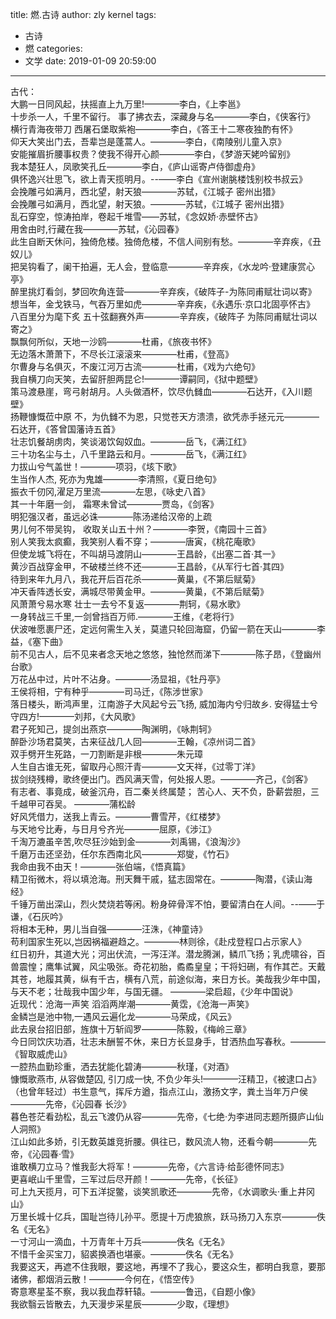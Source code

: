 title: 燃.古诗
author: zly kernel
tags:
  - 古诗
  - 燃
categories:
  - 文学
date: 2019-01-09 20:59:00
---
古代：<br>
大鹏一日同风起，扶摇直上九万里!————李白，《上李邕》<br>十步杀一人，千里不留行。 事了拂衣去，深藏身与名————李白，《侠客行》<br>横行青海夜带刀 西屠石堡取紫袍————李白，《答王十二寒夜独酌有怀》<br>仰天大笑出门去，吾辈岂是蓬蒿人。————李白，《南陵别儿童入京》<br>安能摧眉折腰事权贵？使我不得开心颜————李白，《梦游天姥吟留别》<br>我本楚狂人，凤歌笑孔丘————李白，《庐山谣寄卢侍御虚舟》<br>俱怀逸兴壮思飞，欲上青天揽明月。--——李白《宣州谢朓楼饯别校书叔云》<br>会挽雕弓如满月，西北望，射天狼————苏轼，《江城子 密州出猎》<br>会挽雕弓如满月，西北望，射天狼。————苏轼，《江城子 密州出猎》<br>乱石穿空，惊涛拍岸，卷起千堆雪——苏轼，《念奴娇·赤壁怀古》<br>用舍由时,行藏在我————苏轼，《沁园春》<br>此生自断天休问，独倚危楼。独倚危楼，不信人间别有愁。————辛弃疾，《丑奴儿》<br>把吴钩看了，阑干拍遍，无人会，登临意————辛弃疾，《水龙吟·登建康赏心亭》<br>醉里挑灯看剑，梦回吹角连营————辛弃疾，《破阵子-为陈同甫赋壮词以寄》<br>想当年，金戈铁马，气吞万里如虎————辛弃疾，《永遇乐·京口北固亭怀古》<br>八百里分为麾下炙 五十弦翻赛外声————辛弃疾，《破阵子 为陈同甫赋壮词以寄之》<br>飘飘何所似，天地一沙鸥————杜甫，《旅夜书怀》<br>无边落木萧萧下，不尽长江滚滚来————杜甫，《登高》<br>尔曹身与名俱灭，不废江河万古流————杜甫，《戏为六绝句》<br>我自横刀向天笑，去留肝胆两昆仑!————谭嗣同，《狱中题壁》<br>策马渡悬崖，弯弓射胡月。人头做酒杯，饮尽仇雠血————石达开，《入川题壁》<br>扬鞭慷慨莅中原 不，为仇雠不为恩，只觉苍天方溃溃，欲凭赤手拯元元————石达开，《答曾国藩诗五首》<br>壮志饥餐胡虏肉，笑谈渴饮匈奴血。————岳飞，《满江红》<br>三十功名尘与土，八千里路云和月。————岳飞，《满江红》<br>力拔山兮气盖世！————项羽，《垓下歌》<br>生当作人杰, 死亦为鬼雄————李清照，《夏日绝句》<br>振衣千仞冈,濯足万里流————左思，《咏史八首》<br>其一十年磨一剑， 霜寒未曾试————贾岛，《剑客》<br>明犯强汉者，虽远必诛————陈汤递给汉帝的上疏<br>男儿何不带吴钩， 收取关山五十州？————李贺，《南园十三首》<br>别人笑我太疯癫，我笑别人看不穿；————唐寅，《桃花庵歌》<br>但使龙城飞将在，不叫胡马渡阴山————王昌龄，《出塞二首·其一》<br>黄沙百战穿金甲，不破楼兰终不还————王昌龄，《从军行七首·其四》<br>待到来年九月八，我花开后百花杀————黄巢，《不第后赋菊》<br>冲天香阵透长安，满城尽带黄金甲。————黄巢，《不第后赋菊》<br>风萧萧兮易水寒 壮士一去兮不复返————荆轲，《易水歌》<br>一身转战三千里,一剑曾挡百万师.————王维，《老将行》<br>伏波唯愿裹尸还，定远何需生入关，莫遣只轮回海窟，仍留一箭在天山————李益，《塞下曲》<br>前不见古人，后不见来者念天地之悠悠，独怆然而涕下————陈子昂，《登幽州台歌》<br>万花丛中过，片叶不沾身。————汤显祖，《牡丹亭》<br>王侯将相，宁有种乎————司马迁，《陈涉世家》<br>落日楼头，断鸿声里，江南游子大风起兮云飞扬, 威加海内兮归故乡. 安得猛士兮守四方!————刘邦，《大风歌》<br>君子死知己，提剑出燕京————陶渊明，《咏荆轲》<br>醉卧沙场君莫笑，古来征战几人回————王翰，《凉州词二首》<br>双手劈开生死路，一刀割断是非根————朱元璋<br>人生自古谁无死，留取丹心照汗青————文天祥，《过零丁洋》<br>拔剑绕残樽，歌终便出门。西风满天雪，何处报人恩。————齐己，《剑客》<br>有志者、事竟成，破釜沉舟，百二秦关终属楚；  苦心人、天不负，卧薪尝胆，三千越甲可吞吴。 ————蒲松龄<br>好风凭借力，送我上青云。————曹雪芹，《红楼梦》<br>与天地兮比寿，与日月兮齐光————屈原，《涉江》<br>千淘万漉虽辛苦,吹尽狂沙始到金————刘禹锡，《浪淘沙》<br>千磨万击还坚劲，任尔东西南北风————郑燮，《竹石》<br>我命由我不由天！————张伯端，《悟真篇》<br>精卫衔微木，将以填沧海。刑天舞干戚，猛志固常在。————陶潜，《读山海经》<br>千锤万凿出深山，烈火焚烧若等闲。粉身碎骨浑不怕，要留清白在人间。--——于谦，《石灰吟》<br>将相本无种，男儿当自强————汪洙，《神童诗》<br>苟利国家生死以,岂因祸福避趋之。————林则徐，《赴戍登程口占示家人》<br>红日初升，其道大光；河出伏流，一泻汪洋。潜龙腾渊，鳞爪飞扬；乳虎啸谷，百兽震惶；鹰隼试翼，风尘吸张。奇花初胎，矞矞皇皇；干将妇硎，有作其芒。天戴其苍，地履其黄，纵有千古，横有八荒，前途似海，来日方长。美哉我少年中国，与天不老；壮哉我中国少年，与国无疆。                                                                                               ————梁启超，《少年中国说》<br>近现代：沧海一声笑 滔滔两岸潮————黄霑，《沧海一声笑》<br>金鳞岂是池中物,一遇风云遍化龙————马荣成，《风云》<br>此去泉台招旧部，旌旗十万斩阎罗————陈毅，《梅岭三章》<br>今日同饮庆功酒，壮志未酬誓不休，来日方长显身手，甘洒热血写春秋。————《智取威虎山》<br>一腔热血勤珍重，洒去犹能化碧涛————秋瑾，《对酒》<br>慷慨歌燕市, 从容做楚囚, 引刀成一快, 不负少年头!————汪精卫，《被逮口占》<br>（也曾年轻过）书生意气，挥斥方遒，指点江山，激扬文字，粪土当年万户侯————先帝，《沁园春 长沙》<br>暮色苍茫看劲松，乱云飞渡仍从容————先帝，《七绝·为李进同志题所摄庐山仙人洞照》<br>江山如此多娇，引无数英雄竞折腰。俱往已，数风流人物，还看今朝————先帝，《沁园春·雪》<br>谁敢横刀立马？惟我彭大将军！————先帝，《六言诗·给彭德怀同志》<br>更喜岷山千里雪，三军过后尽开颜！————先帝，《长征》<br>可上九天揽月，可下五洋捉鳖，谈笑凯歌还————先帝，《水调歌头·重上井冈山》<br>万里长城十亿兵，国耻岂待儿孙平。愿提十万虎狼旅，跃马扬刀入东京————佚名《无名》<br>
一寸河山一滴血，十万青年十万兵————佚名《无名》
<br>不惜千金买宝刀，貂裘换酒也堪豪。————佚名《无名》<br>
我要这天，再遮不住我眼，要这地，再埋不了我心，要这众生，都明白我意，要那诸佛，都烟消云散！————今何在，《悟空传》<br>寄意寒星荃不察，我以我血荐轩辕。————鲁迅，《自题小像》<br>我欲翳云皆散去，九天漫步采星辰————少取，《理想》<br>